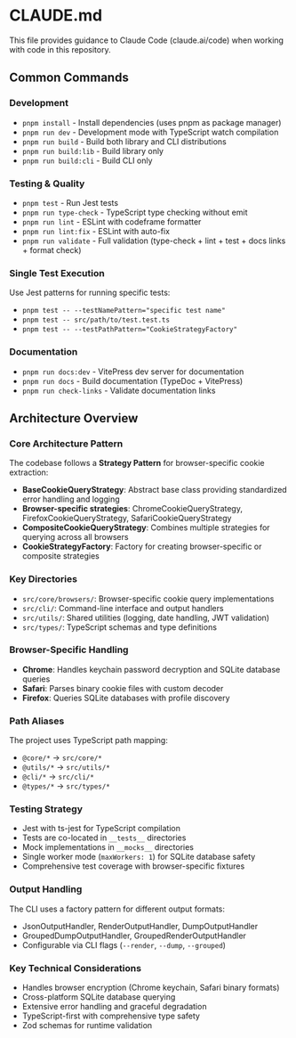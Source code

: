 # CLAUDE.md

This file provides guidance to Claude Code (claude.ai/code) when working with code in this repository.

## Common Commands

### Development

- `pnpm install` - Install dependencies (uses pnpm as package manager)
- `pnpm run dev` - Development mode with TypeScript watch compilation
- `pnpm run build` - Build both library and CLI distributions
- `pnpm run build:lib` - Build library only
- `pnpm run build:cli` - Build CLI only

### Testing & Quality

- `pnpm test` - Run Jest tests
- `pnpm run type-check` - TypeScript type checking without emit
- `pnpm run lint` - ESLint with codeframe formatter
- `pnpm run lint:fix` - ESLint with auto-fix
- `pnpm run validate` - Full validation (type-check + lint + test + docs links + format check)

### Single Test Execution

Use Jest patterns for running specific tests:

- `pnpm test -- --testNamePattern="specific test name"`
- `pnpm test -- src/path/to/test.test.ts`
- `pnpm test -- --testPathPattern="CookieStrategyFactory"`

### Documentation

- `pnpm run docs:dev` - VitePress dev server for documentation
- `pnpm run docs` - Build documentation (TypeDoc + VitePress)
- `pnpm run check-links` - Validate documentation links

## Architecture Overview

### Core Architecture Pattern

The codebase follows a **Strategy Pattern** for browser-specific cookie extraction:

- **BaseCookieQueryStrategy**: Abstract base class providing standardized error handling and logging
- **Browser-specific strategies**: ChromeCookieQueryStrategy, FirefoxCookieQueryStrategy, SafariCookieQueryStrategy
- **CompositeCookieQueryStrategy**: Combines multiple strategies for querying across all browsers
- **CookieStrategyFactory**: Factory for creating browser-specific or composite strategies

### Key Directories

- `src/core/browsers/`: Browser-specific cookie query implementations
- `src/cli/`: Command-line interface and output handlers
- `src/utils/`: Shared utilities (logging, date handling, JWT validation)
- `src/types/`: TypeScript schemas and type definitions

### Browser-Specific Handling

- **Chrome**: Handles keychain password decryption and SQLite database queries
- **Safari**: Parses binary cookie files with custom decoder
- **Firefox**: Queries SQLite databases with profile discovery

### Path Aliases

The project uses TypeScript path mapping:

- `@core/*` → `src/core/*`
- `@utils/*` → `src/utils/*`
- `@cli/*` → `src/cli/*`
- `@types/*` → `src/types/*`

### Testing Strategy

- Jest with ts-jest for TypeScript compilation
- Tests are co-located in `__tests__` directories
- Mock implementations in `__mocks__` directories
- Single worker mode (`maxWorkers: 1`) for SQLite database safety
- Comprehensive test coverage with browser-specific fixtures

### Output Handling

The CLI uses a factory pattern for different output formats:

- JsonOutputHandler, RenderOutputHandler, DumpOutputHandler
- GroupedDumpOutputHandler, GroupedRenderOutputHandler
- Configurable via CLI flags (`--render`, `--dump`, `--grouped`)

### Key Technical Considerations

- Handles browser encryption (Chrome keychain, Safari binary formats)
- Cross-platform SQLite database querying
- Extensive error handling and graceful degradation
- TypeScript-first with comprehensive type safety
- Zod schemas for runtime validation
